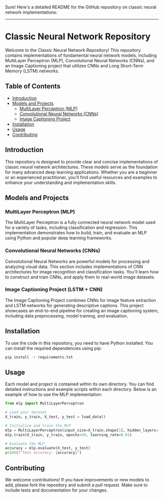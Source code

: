 Sure! Here's a detailed README for the GitHub repository on classic neural network implementations:

---

# Classic Neural Network Repository

Welcome to the Classic Neural Network Repository! This repository contains implementations of fundamental neural network models, including MultiLayer Perceptron (MLP), Convolutional Neural Networks (CNNs), and an Image Captioning project that utilizes CNNs and Long Short-Term Memory (LSTM) networks.

## Table of Contents
- [Introduction](#introduction)
- [Models and Projects](#models-and-projects)
  - [MultiLayer Perceptron (MLP)](#multilayer-perceptron-mlp)
  - [Convolutional Neural Networks (CNNs)](#convolutional-neural-networks-cnns)
  - [Image Captioning Project](#image-captioning-project)
- [Installation](#installation)
- [Usage](#usage)
- [Contributing](#contributing)

## Introduction

This repository is designed to provide clear and concise implementations of classic neural network architectures. These models serve as the foundation for many advanced deep learning applications. Whether you are a beginner or an experienced practitioner, you'll find useful resources and examples to enhance your understanding and implementation skills.

## Models and Projects

### MultiLayer Perceptron (MLP)
The MultiLayer Perceptron is a fully connected neural network model used for a variety of tasks, including classification and regression. This implementation demonstrates how to build, train, and evaluate an MLP using Python and popular deep learning frameworks.

### Convolutional Neural Networks (CNNs)
Convolutional Neural Networks are powerful models for processing and analyzing visual data. This section includes implementations of CNN architectures for image recognition and classification tasks. You'll learn how to construct and train CNNs, and apply them to real-world image datasets.

### Image Captioning Project (LSTM + CNN)
The Image Captioning Project combines CNNs for image feature extraction and LSTM networks for generating descriptive captions. This project showcases an end-to-end pipeline for creating an image captioning system, including data preprocessing, model training, and evaluation.

## Installation

To use the code in this repository, you need to have Python installed. You can install the required dependencies using pip:

```bash
pip install -r requirements.txt
```

## Usage

Each model and project is contained within its own directory. You can find detailed instructions and example scripts within each directory. Below is an example of how to use the MLP implementation:

```python
from mlp import MultiLayerPerceptron

# Load your dataset
X_train, y_train, X_test, y_test = load_data()

# Initialize and train the MLP
mlp = MultiLayerPerceptron(input_size=X_train.shape[1], hidden_layers=[64, 32], output_size=10)
mlp.train(X_train, y_train, epochs=50, learning_rate=0.01)

# Evaluate the MLP
accuracy = mlp.evaluate(X_test, y_test)
print(f"Test accuracy: {accuracy}")
```

## Contributing

We welcome contributions! If you have improvements or new models to add, please fork the repository and submit a pull request. Make sure to include tests and documentation for your changes.
